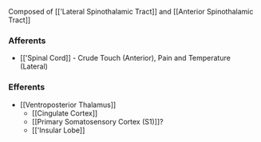 Composed of [['Lateral Spinothalamic Tract]] and [[Anterior Spinothalamic Tract]]
### Afferents
- [['Spinal Cord]] - Crude Touch (Anterior), Pain and Temperature (Lateral)
### Efferents
- [[Ventroposterior Thalamus]]
	- [[Cingulate Cortex]]
	- [[Primary Somatosensory Cortex (S1)]]?
	- [['Insular Lobe]]
